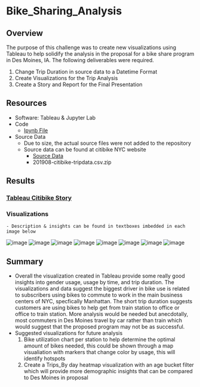# Bike_Sharing_Analysis

## Overview
The purpose of this challenge was to create new visualizations using Tableau to help solidify the analysis in the proposal for a bike share program in Des Moines, IA.  The following deliverables were required.
  1.  Change Trip Duration in source data to a Datetime Format
  2.  Create Visualizations for the Trip Analysis
  3.  Create a Story and Report for the Final Presentation
  
## Resources
  - Software: Tableau & Jupyter Lab
  - Code
    - [Ipynb File](https://github.com/sbretag/Bike_Sharing/blob/main/NYC_Citibike_Challenge.ipynb)
  - Source Data
    - Due to size, the actual source files were not added to the repository
    - Source data can be found at citibike NYC website
      - [Source Data](https://www.citibikenyc.com/system-data)
      - 201908-citibike-tripdata.csv.zip

## Results

### [Tableau Citibike Story](https://public.tableau.com/shared/3GMY2CKTM?:display_count=n&:origin=viz_share_link)

### Visualizations
    - Description & insights can be found in textboxes imbedded in each image below

![image](https://github.com/sbretag/Bike_Sharing/blob/main/Images/Gender_Breakdown.png)
![image](https://github.com/sbretag/Bike_Sharing/blob/main/Images/Customer_Type_Breakdown.png)
![image](https://github.com/sbretag/Bike_Sharing/blob/main/Images/Trip_Duration.png)
![image](https://github.com/sbretag/Bike_Sharing/blob/main/Images/Trip_Duration_By_Vendor.png)
![image](https://github.com/sbretag/Bike_Sharing/blob/main/Images/CustomerTrips_ByDay_ByGender.png)
![image](https://github.com/sbretag/Bike_Sharing/blob/main/Images/SubscriberTrips_ByDay_ByGender.png)
![image](https://github.com/sbretag/Bike_Sharing/blob/main/Images/Trips_ByHour_ByDay.png)
![image](https://github.com/sbretag/Bike_Sharing/blob/main/Images/Trips_ByHour_ByDay_ByGender.png)


## Summary
  - Overall the visualization created in Tableau provide some really good insights into gender usage, usage by time, and trip duration.  The visualizations and data suggest the biggest driver in bike use is related to subscribers using bikes to commute to work in the main business centers of NYC, specfically Manhattan.  The short trip duration suggests customers are using bikes to help get from train station to office or office to train station.  More analysis would be needed but anecdotally, most commuters in Des Moines travel by car rather than train which would suggest that the proposed program may not be as successful.  
  - Suggested visualizations for future analysis
    1. Bike utilization chart per station to help determine the optimal amount of bikes needed, this could be shown through a map visualiation with markers that change color by    usage, this will identify hotspots
    2. Create a Trips_By day heatmap visualization with an age bucket filter which will provide more demographic insights that can be compared to Des Moines in proposal




